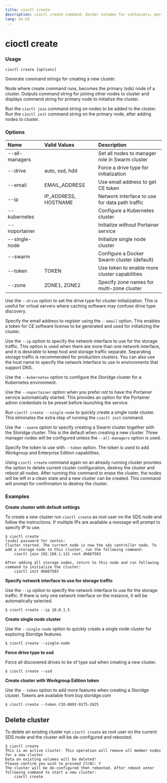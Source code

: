 ```yaml
---
title: cioctl create
description: cioctl create command; docker volumes for containers; persistent volumes for pods
lang: en-US
---
```


# cioctl create

<h3>Usage</h3>

`cioctl create [options]`

Generate command strings for creating a new cluster.

Node where create command runs, becomes the primary (sds) node of a cluster. Outputs command string for joining other nodes to cluster and displays command string for primary node to initialize the cluster.

Run the `cioctl join` command string on nodes to be added to the cluster. Run the `cioctl init` command string on the primary node, after adding nodes to cluster.

<h3>Options</h3>

| Name            | Valid Values         | Description                                    |
|:----------------|:---------------------|:-----------------------------------------------|
| --all-managers  |                      | Set all nodes to manager role in Swarm cluster |
| --drive         | auto, ssd, hdd       | Force a drive type for initialization          |
| --email         | EMAIL_ADDRESS        | Use email address to get CE token              |
| --ip            | IP_ADDRESS, HOSTNAME | Network interface to use for data path traffic |
| --kubernetes    |                      | Configure a Kubernetes cluster                 |
| --noportainer   |                      | Initialize without Portainer service           |
| --single-node   |                      | Initialize single node cluster                 |
| --swarm         |                      | Configure a Docker Swarm cluster (default)     |
| --token         | TOKEN                | Use token to enable more cluster capabilities  |
| --zone          | ZONE1, ZONE2         | Specify zone names for multi-zone cluster      |

Use the `--drive` option to set the drive type for cluster initialization. This is useful for virtual servers where caching software may confuse drive type discovery. 

Specify the email address to register using the `--email` option. This enables a token for CE software license to be generated and used for initializing the cluster.

Use the `--ip` option to specify the network interface to use for the storage traffic. This option is used when there are more than one network interface, and it is desirable to keep host and storage traffic separate. Separating storage traffic is recommended for production clusters. You can also use the host name to specify the network interface to use in environments that support DNS.

Use the `--kubernetes` option to configure the Storidge cluster for a Kubernetes environment.  

Use the `--noportainer` option when you prefer not to have the Portainer service automatically started. This provides an option for the Portainer admin credentials to be preset before launching the service.

Run `cioctl create --single-node` to quickly create a single node cluster. This eliminates the extra step of running the `cioctl init` command.

Use the `--swarm` option to specify creating a Swarm cluster together with the Storidge cluster. This is the default when creating a new cluster. Three manager nodes will be configured unless the `--all-managers` option is used. 

Specify the token to use with `--token` option. The token is used to add Workgroup and Enterprise Edition capabilities.

Using `cioctl create` command again on an already running cluster provides the option to delete current cluster configuration, destroy the cluster and reboot all nodes. After running this command to erase the cluster, the nodes will be left in a clean state and a new cluster can be created. This command will prompt for confirmation to destroy the cluster.


<h3>Examples</h3>

**Create cluster with default settings**

To create a new cluster run `cioctl create` as root user on the SDS node and follow the instructions. If multiple IPs are available a message will prompt to specify IP to use.
```
$ cioctl create
[sudo] password for centos:
Cluster started. The current node is now the sds controller node. To add a storage node to this cluster, run the following command:
    cioctl join 192.168.1.131 root db667503

After adding all storage nodes, return to this node and run following command to initialize the cluster:
    cioctl init db667503
```

**Specify network interface to use for storage traffic**

Use the `--ip` option to specify the network interface to use for the storage traffic. If there is only one network interface on the instance, it will be automatically selected. 
```
$ cioctl create --ip 10.0.1.5
```

**Create single node cluster**

Use the `--single-node` option to quickly create a single node cluster for exploring Storidge features. 
```
$ cioctl create --single-node
```

**Force drive type to ssd**

Force all discovered drives to be of type ssd when creating a new cluster. 
```
$ cioctl create --ssd
```

**Create cluster with Workgroup Edition token**

Use the `--token` option to add more features when creating a Storidge cluster. Tokens are available from buy.storidge.com
```
$ cioctl create --token CIO-8893-9175-2625
```

## Delete cluster

To delete an existing cluster run `cioctl create` as root user on the current SDS node and the cluster will be de-configured and rebooted.
```
$ cioctl create
This is an active cluster. This operation will remove all member nodes for a new cluster
Data on existing volumes will be deleted!
Please confirm you wish to proceed [Y/N]: Y
The cluster will be de-configured then rebooted. After reboot enter following command to start a new cluster:
    cioctl create
```
